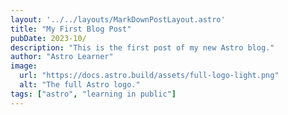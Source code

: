 ```yaml
---
layout: '../../layouts/MarkDownPostLayout.astro'
title: "My First Blog Post"
pubDate: 2023-10/
description: "This is the first post of my new Astro blog."
author: "Astro Learner"
image:
  url: "https://docs.astro.build/assets/full-logo-light.png"
  alt: "The full Astro logo."
tags: ["astro", "learning in public"]
---
```

